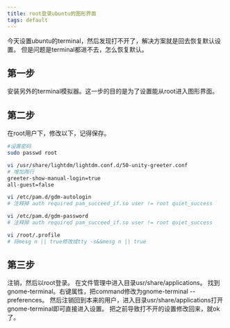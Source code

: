 ```yaml
---
title: root登录ubuntu的图形界面
tags: default
---
```


今天设置ubuntu的terminal，然后发现打不开了，解决方案就是回去恢复默认设置。
但是问题是terminal都进不去，怎么恢复默认。

第一步
----
安装另外的terminal模拟器。这一步的目的是为了设置能从root进入图形界面。

第二步
----
在root用户下，修改以下，记得保存。
```bash
#设置密码
sudo passwd root
```
```bash
vi /usr/share/lightdm/lightdm.conf.d/50-unity-greeter.conf
# 增加两行
greeter-show-manual-login=true 
all-guest=false
```
```bash
vi /etc/pam.d/gdm-autologin
# 注释掉 auth required pam_succeed_if.so user != root quiet_success
```
```bash
vi /etc/pam.d/gdm-password
# 注释掉 auth required pam_succeed_if.so user != root quiet_success
```
```bash
vi /root/.profile
# 将mesg n || true修改成tty -s&&mesg n || true
```

第三步
----
注销，然后以root登录。
在文件管理中进入目录usr/share/applications。
找到gnome-terminal。右键属性，把command修改为gnome-terminal --preferences。
然后注销回到本来的用户，进入目录usr/share/applications打开gnome-terminal即可直接进入设置。
把之前导致打不开的设置修改回来，就ok了。




[-_-]:前景